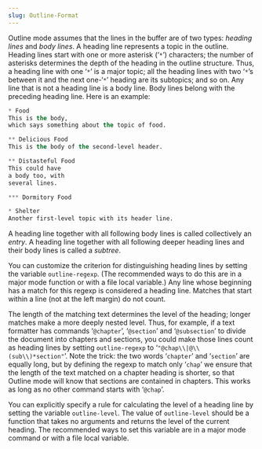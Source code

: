 ```yaml
---
slug: Outline-Format
---
```


Outline mode assumes that the lines in the buffer are of two types: *heading lines* and *body lines*. A heading line represents a topic in the outline. Heading lines start with one or more asterisk (‘`*`’) characters; the number of asterisks determines the depth of the heading in the outline structure. Thus, a heading line with one ‘`*`’ is a major topic; all the heading lines with two ‘`*`’s between it and the next one-‘`*`’ heading are its subtopics; and so on. Any line that is not a heading line is a body line. Body lines belong with the preceding heading line. Here is an example:

```lisp
* Food
This is the body,
which says something about the topic of food.

** Delicious Food
This is the body of the second-level header.

** Distasteful Food
This could have
a body too, with
several lines.

*** Dormitory Food

* Shelter
Another first-level topic with its header line.
```

A heading line together with all following body lines is called collectively an *entry*. A heading line together with all following deeper heading lines and their body lines is called a *subtree*.

You can customize the criterion for distinguishing heading lines by setting the variable `outline-regexp`. (The recommended ways to do this are in a major mode function or with a file local variable.) Any line whose beginning has a match for this regexp is considered a heading line. Matches that start within a line (not at the left margin) do not count.

The length of the matching text determines the level of the heading; longer matches make a more deeply nested level. Thus, for example, if a text formatter has commands ‘`@chapter`’, ‘`@section`’ and ‘`@subsection`’ to divide the document into chapters and sections, you could make those lines count as heading lines by setting `outline-regexp` to ‘`"@chap\\|@\\(sub\\)*section"`’. Note the trick: the two words ‘`chapter`’ and ‘`section`’ are equally long, but by defining the regexp to match only ‘`chap`’ we ensure that the length of the text matched on a chapter heading is shorter, so that Outline mode will know that sections are contained in chapters. This works as long as no other command starts with ‘`@chap`’.

You can explicitly specify a rule for calculating the level of a heading line by setting the variable `outline-level`. The value of `outline-level` should be a function that takes no arguments and returns the level of the current heading. The recommended ways to set this variable are in a major mode command or with a file local variable.
